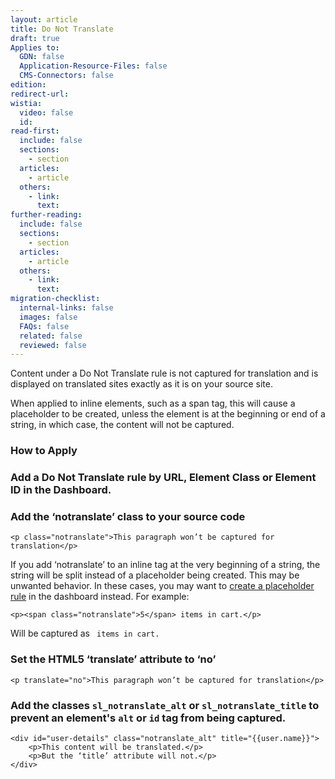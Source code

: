 ```yaml
---
layout: article
title: Do Not Translate
draft: true
Applies to:
  GDN: false
  Application-Resource-Files: false
  CMS-Connectors: false
edition:
redirect-url:
wistia:
  video: false
  id:
read-first:
  include: false
  sections:
    - section
  articles:
    - article
  others:
    - link:
      text:
further-reading:
  include: false
  sections:
    - section
  articles:
    - article
  others:
    - link:
      text:
migration-checklist:
  internal-links: false
  images: false
  FAQs: false
  related: false
  reviewed: false
---
```


Content under a Do Not Translate rule is not captured for translation and is displayed on translated sites exactly as it is on your source site.

When applied to inline elements, such as a span tag, this will cause a placeholder to be created, unless the element is at the beginning or end of a string, in which case, the content will not be captured.

### How to Apply


### Add a Do Not Translate rule by URL, Element Class or Element ID in the Dashboard.


### Add the ‘notranslate’ class to your source code

~~~
<p class="notranslate">This paragraph won’t be captured for translation</p>
~~~

If you add ‘notranslate’ to an inline tag at the very beginning of a string, the string will be split instead of a placeholder being created. This may be unwanted behavior. In these cases, you may want to [create a placeholder rule]() in the dashboard instead. For example:

~~~
<p><span class="notranslate">5</span> items in cart.</p>
~~~

Will be captured as ` items in cart.`

### Set the HTML5 ‘translate’ attribute to ‘no’

~~~
<p translate="no">This paragraph won’t be captured for translation</p>
~~~

### Add the classes `sl_notranslate_alt` or `sl_notranslate_title` to prevent an element's `alt` or `id` tag from being captured.

~~~
<div id="user-details" class="notranslate_alt" title="{{user.name}}">
	<p>This content will be translated.</p>
	<p>But the ‘title’ attribute will not.</p>
</div>
~~~
